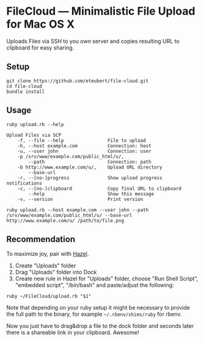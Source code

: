 # FileCloud — Minimalistic File Upload for Mac OS X

Uploads Files via SSH to you own server and copies resulting URL to clipboard for easy sharing.

## Setup

```
git clone https://github.com/eteubert/file-cloud.git
cd file-cloud
bundle install
```

## Usage

```
ruby upload.rb --help

Upload Files via SCP
    -f, --file --help                File to upload
    -h, --host example.com           Connection: host
    -u, --user john                  Connection: user
    -p /srv/www/example.com/public_html/u/,
        --path                       Connection: path
    -b http://www.example.com/u/,    Upload URL directory
        --base-url
    -r, --[no-]progress              Show upload progress notifications
    -c, --[no-]clipboard             Copy final URL to clipboard
        --help                       Show this message
    -v, --version                    Print version
```

```
ruby upload.rb --host example.com --user john --path /srv/www/example.com/public_html/u/ --base-url http://www.example.com/u/ /path/to/file.png
```

## Recommendation

To maximize joy, pair with [Hazel][1].

1. Create "Uploads" folder
2. Drag "Uploads" folder into Dock
3. Create new rule in Hazel for "Uploads" folder, choose "Run Shell Script", "embedded script", "/bin/bash" and paste/adjust the following:

```
ruby ~/FileCloud/upload.rb "$1"
```

Note that depending on your ruby setup it might be necessary to provide the full path to the binary, for example `~/.rbenv/shims/ruby` for rbenv.

Now you just have to drag&drop a file to the dock folder and seconds later there is a shareable link in your clipboard. Awesome!

[1]: http://www.noodlesoft.com/hazel.php
